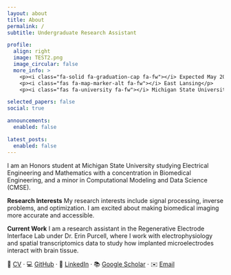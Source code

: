 ```yaml
---
layout: about
title: About
permalink: /
subtitle: Undergraduate Research Assistant 

profile:
  align: right
  image: TEST2.png
  image_circular: false
  more_info: >
    <p><i class="fa-solid fa-graduation-cap fa-fw"></i> Expected May 2026</p>
    <p><i class="fas fa-map-marker-alt fa-fw"></i> East Lansing</p>
    <p><i class="fas fa-university fa-fw"></i> Michigan State University</p>

selected_papers: false
social: true

announcements:
  enabled: false

latest_posts:
  enabled: false
---
```


I am an Honors student at Michigan State University studying Electrical Engineering and Mathematics with a concentration in Biomedical Engineering, and a minor in Computational Modeling and Data Science (CMSE).

**Research Interests** 
My research interests include signal processing, inverse problems, and optimization. I am excited about making biomedical imaging more accurate and accessible. 

**Current Work** 
I am a research assistant in the Regenerative Electrode Interface Lab under Dr. Erin Purcell, where I work with electrophysiology and spatial transcriptomics data to study how implanted microelectrodes interact with brain tissue.





📄 [CV](assets/Caroline_Seidenzahl_CV.pdf) · 💻 [GitHub](https://github.com/seidenza) · 🔗 [LinkedIn](https://linkedin.com/in/seidenza) · 📚 [Google Scholar](#) · ✉️ [Email](mailto:seidenza@msu.edu)
